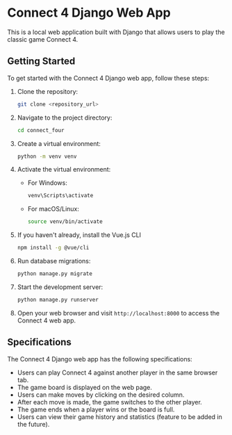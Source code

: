 # Connect 4 Django Web App

This is a local web application built with Django that allows users to play the classic game Connect 4.

## Getting Started

To get started with the Connect 4 Django web app, follow these steps:

1. Clone the repository:

    ```bash
    git clone <repository_url>
    ```

2. Navigate to the project directory:

    ```bash
    cd connect_four
    ```

3. Create a virtual environment:

    ```bash
    python -m venv venv
    ```

4. Activate the virtual environment:

    - For Windows:

      ```bash
      venv\Scripts\activate
      ```

    - For macOS/Linux:

      ```bash
      source venv/bin/activate
      ```

5. If you haven't already, install the Vue.js CLI

    ```bash
    npm install -g @vue/cli
    ```

6. Run database migrations:

    ```bash
    python manage.py migrate
    ```

7. Start the development server:

    ```bash
    python manage.py runserver
    ```

8. Open your web browser and visit `http://localhost:8000` to access the Connect 4 web app.

## Specifications

The Connect 4 Django web app has the following specifications:

- Users can play Connect 4 against another player in the same browser tab.
- The game board is displayed on the web page.
- Users can make moves by clicking on the desired column.
- After each move is made, the game switches to the other player.
- The game ends when a player wins or the board is full.
- Users can view their game history and statistics (feature to be added in the future).